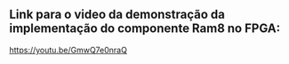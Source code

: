 ## Link para o video da demonstração da implementação do componente Ram8 no FPGA:

https://youtu.be/GmwQ7e0nraQ
